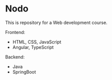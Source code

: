 # Nodo

This is repository for a Web development course.

Frontend:
- HTML, CSS, JavaScript 
- Angular, TypeScript

Backend:
- Java
- SpringBoot
